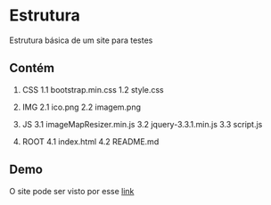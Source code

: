 # Estrutura
Estrutura básica de um site para testes

## Contém

1. CSS
1.1 bootstrap.min.css
1.2 style.css

2. IMG
2.1 ico.png
2.2 imagem.png

3. JS
3.1 imageMapResizer.min.js
3.2 jquery-3.3.1.min.js
3.3 script.js

4. ROOT
4.1 index.html
4.2 README.md

## Demo
O site pode ser visto por esse  [link](https://mateuspaixao.github.io/estrutura/)